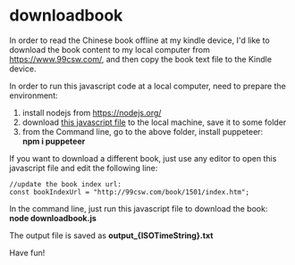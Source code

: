 # downloadbook
In order to read the Chinese book offline at my kindle device, I'd like to download the book content to my local computer from https://www.99csw.com/, and then copy the book text file to the Kindle device.

In order to run this javascript code at a local computer, need to prepare the environment:
1. install nodejs from https://nodejs.org/
2. download <a href="https://github.com/mrbqxu/downloadbook/blob/main/downloadbook.js">this javascript file</a> to the local machine, save it to some folder
3. from the Command line, go to the above folder, install puppeteer: <br/><b>npm i puppeteer</b>

If you want to download a different book, just use any editor to open this javascript file and edit the following line:

    //update the book index url:
    const bookIndexUrl = "http://99csw.com/book/1501/index.htm";



In the command line, just run this javascript file to download the book:
   <br/> <b>node downloadbook.js</b>

The output file is saved as <b>output_{ISOTimeString}.txt</b>

Have fun!
